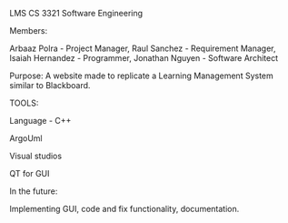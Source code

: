 LMS
CS 3321
Software Engineering 

Members:

Arbaaz Polra - Project Manager,
Raul Sanchez - Requirement Manager,
Isaiah Hernandez - Programmer,
Jonathan Nguyen - Software Architect

Purpose: 
A website made to replicate a Learning Management System similar to Blackboard.


TOOLS:

Language - C++

ArgoUml

Visual studios 

QT for GUI


In the future: 

Implementing GUI, code and fix functionality, documentation. 


